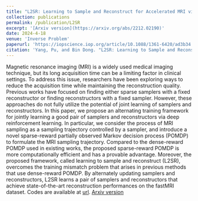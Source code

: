 ```yaml
---
title: "L2SR: Learning to Sample and Reconstruct for Accelerated MRI via Reinforcement Learning"
collection: publications
permalink: /publication/L2SR
excerpt: '[Arxiv version](https://arxiv.org/abs/2212.02190)'
date: 2024-4-18
venue: 'Inverse Problem'
paperurl: 'https://iopscience.iop.org/article/10.1088/1361-6420/ad3b34'
citation: 'Yang, Pu, and Bin Dong. "L2SR: Learning to Sample and Reconstruct for accelerated MRI via reinforcement learning." Inverse Problems (2024).'
---
```


Magnetic resonance imaging (MRI) is a widely used medical imaging technique, but its long acquisition time can be a limiting factor in clinical settings. To address this issue, researchers have been exploring ways to reduce the acquisition time while maintaining the reconstruction quality. Previous works have focused on finding either sparse samplers with a fixed reconstructor or finding reconstructors with a fixed sampler. However, these approaches do not fully utilize the potential of joint learning of samplers and reconstructors. In this paper, we propose an alternating training framework for jointly learning a good pair of samplers and reconstructors via deep reinforcement learning. In particular, we consider the process of MRI sampling as a sampling trajectory controlled by a sampler, and introduce a novel sparse-reward partially observed Markov decision process (POMDP) to formulate the MRI sampling trajectory. Compared to the dense-reward POMDP used in existing works, the proposed sparse-reward POMDP is more computationally efficient and has a provable advantage. Moreover, the proposed framework, called learning to sample and reconstruct (L2SR), overcomes the training mismatch problem that arises in previous methods that use dense-reward POMDP. By alternately updating samplers and reconstructors, L2SR learns a pair of samplers and reconstructors that achieve state-of-the-art reconstruction performances on the fastMRI dataset. Codes are available at [url](https://github.com/yangpuPKU/L2SR-Learning-to-Sample-and-Reconstruct).
[Arxiv version](https://arxiv.org/abs/2212.02190)
